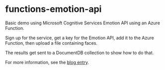 # functions-emotion-api
Basic demo using Microsoft Cognitive Services Emotion API using an Azure Function.

Sign up for the service, get a key for the Emotion API, add it to the Azure Function, then upload a file containing faces.

The results get sent to a DocumentDB collection to show how to do that.

For more information, see the [blog entry](http://martinabbott.azurewebsites.net/2016/06/11/fun-with-azure-functions-and-the-emotion-api/).
